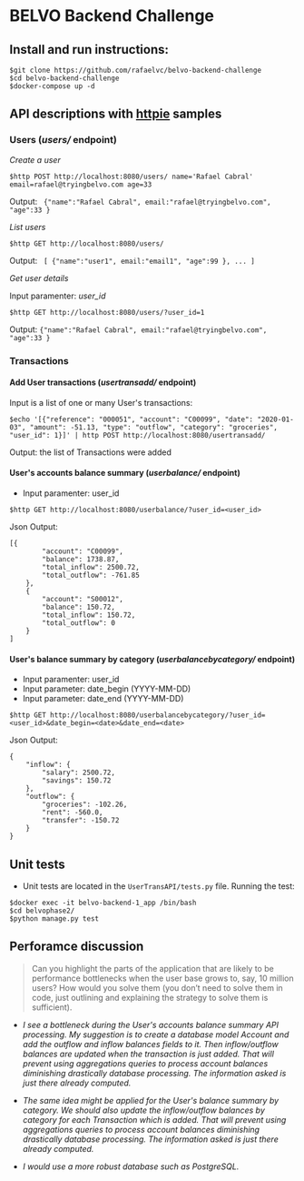 # BELVO Backend Challenge



## Install and run instructions: 

```
$git clone https://github.com/rafaelvc/belvo-backend-challenge
$cd belvo-backend-challenge
$docker-compose up -d
```

## API descriptions with <a href=https://httpie.io/>httpie</a> samples
### Users (*users/* endpoint)

*Create a user*

```$http POST http://localhost:8080/users/ name='Rafael Cabral' email=rafael@tryingbelvo.com age=33```

Output:
``` {"name":"Rafael Cabral", email:"rafael@tryingbelvo.com", "age":33 }```

*List users*
```
$http GET http://localhost:8080/users/
```
Output:
``` [ {"name":"user1", email:"email1", "age":99 }, ... ]```


*Get user details*

Input paramenter: *user_id* 
```
$http GET http://localhost:8080/users/?user_id=1
```
Output: ```{"name":"Rafael Cabral", email:"rafael@tryingbelvo.com", "age":33 }```

### Transactions 
#### Add User transactions (*usertransadd/* endpoint)
Input is a list of one or many User's transactions:
``` 
$echo '[{"reference": "000051", "account": "C00099", "date": "2020-01-03", "amount": -51.13, "type": "outflow", "category": "groceries", "user_id": 1}]' | http POST http://localhost:8080/usertransadd/
```
Output: the list of Transactions were added
#### User's accounts balance summary (*userbalance/* endpoint)
- Input paramenter: user_id 
```
$http GET http://localhost:8080/userbalance/?user_id=<user_id>
```
Json Output:
```
[{
        "account": "C00099",
        "balance": 1738.87,
        "total_inflow": 2500.72,
        "total_outflow": -761.85
    },
    {
        "account": "S00012",
        "balance": 150.72,
        "total_inflow": 150.72,
        "total_outflow": 0
    }
]
```

#### User's balance summary by category (*userbalancebycategory/* endpoint)
- Input paramenter: user_id
- Input parameter: date_begin (YYYY-MM-DD)
- Input parameter: date_end (YYYY-MM-DD)
```
$http GET http://localhost:8080/userbalancebycategory/?user_id=<user_id>&date_begin=<date>&date_end=<date>
```
Json Output:
```
{
    "inflow": {
        "salary": 2500.72,
        "savings": 150.72
    },
    "outflow": {
        "groceries": -102.26,
        "rent": -560.0,
        "transfer": -150.72
    }
}
```
## Unit tests

- Unit tests are located in the ```UserTransAPI/tests.py``` file. Running the test:
```
$docker exec -it belvo-backend-1_app /bin/bash
$cd belvophase2/
$python manage.py test
```
## Perforamce discussion

> Can you highlight the parts of the application that are likely to be performance
bottlenecks when the user base grows to, say, 10 million users? How would you solve
them (you don’t need to solve them in code, just outlining and explaining the strategy to
solve them is sufficient).


- *I see a bottleneck during the User's accounts balance summary API processing. My suggestion is to create a database model Account and add the outflow and inflow balances fields to it. Then inflow/outflow balances are updated  when the transaction is just added. That will prevent using aggregations queries to process account balances diminishing drastically database processing. The information asked is just there already computed.*

- *The same idea might be applied for the User's balance summary by category. We should also update the inflow/outflow balances by category for each Transaction which is added. That will prevent using aggregations queries to process account balances diminishing drastically database processing. The information asked is just there already computed.*

- *I would use a more robust database such as PostgreSQL.*


